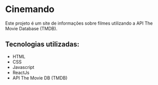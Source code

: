# Cinemando

Este projeto é um site de informações sobre filmes utilizando a API The Movie Database (TMDB).

## Tecnologias utilizadas:
+ HTML
+ CSS
+ Javascript
+ ReactJs
+ API The Movie DB (TMDB)


